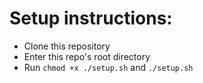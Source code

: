 # Setup instructions:
- Clone this repository
- Enter this repo's root directory
- Run `chmod +x ./setup.sh` and `./setup.sh`

